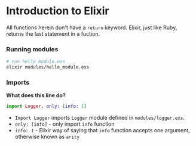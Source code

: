 # Introduction to Elixir
All functions herein don't have a `return` keyword. Elixir, just like Ruby, returns the last statement in a fuction.

### Running modules
```sh
# run hello_module.exs
elixir modules/hello_module.exs
```

### Imports
**What does this line do?**

```elixir
import Logger, only: [info: 1]
```

- `Import Logger` imports `Logger` module defined in `modules/logger.exs`.
- `only: [info]` - only import `info` function
- `info: 1` - Elixir way of saying that `info` function accepts one argument, otherwise known as `arity`
